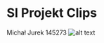 # SI Projekt Clips
Michał Jurek 145273
![alt text]([http://url/to/img.png](https://github.com/Jurasikov/SI_Clips/blob/main/how-to-choose-wine-gift-anyone.SINGLE.png?raw=true))
